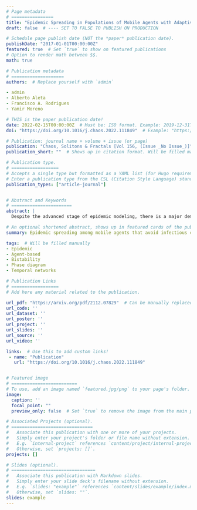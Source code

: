 ```yaml
---
# Page metadata
# ================
title: "Epidemic Spreading in Populations of Mobile Agents with Adaptive Behavioral Response"  # Full title of the paper
draft: false  # ---- SET TO FALSE TO PUBLISH ON PRODUCTION

# Schedule page publish date (NOT the *paper* publication date).
publishDate: "2017-01-01T00:00:00Z"
featured: true  # Set `true` to show on featured publications
# Option to render math between $$.
math: true

# Publication metadata
# ====================
authors:  # Replace yourself with `admin`

- admin
- Alberto Aleta
- Francisco A. Rodrigues
- Yamir Moreno

# THIS is the paper publication date!
date: 2022-02-15T00:00:00Z  # Must be: ISO format. Example: 2019-12-31T00:00:00Z. Time can be midnight. If unavailable, the day can be the first of the month.
doi: "https://doi.org/10.1016/j.chaos.2022.111849"  # Example: "https://doi.org/10.1103/PhysRevE.100.032313"

# Publication: journal name + volume + issue (or page)
publication: "Chaos, Solitons & Fractals [Vol 156, (Issue _No Issue_)]" # Journal and volume. Example: "_Template Journal Name_ [VolN], (IssueN)"   # Shows in the publication page
publication_short: ""  # Shows up in citation format. Will be filled manually later.

# Publication type.
# ==================
# Accepts a single type but formatted as a YAML list (for Hugo requirements).
# Enter a publication type from the CSL (Citation Style Language) standard: https://docs.citationstyles.org/en/stable/specification.html#appendix-iii-types
publication_types: ["article-journal"]


# Abstract and Keywords
# =======================
abstract: | 
  Despite the advanced stage of epidemic modeling, there is a major demand for methods to incorporate behavioral responses to the spread of a disease, such as social distancing and adoption of prevention methods. Mobility plays an important role on epidemic dynamics and is also affected by behavioral changes, but there are many situations in which real mobility data is incomplete or inaccessible. We present a model for epidemic spreading in temporal networks of mobile agents that incorporates local behavioral responses. Susceptible agents are allowed to move towards the opposite direction of infected agents in their neighborhood. We show that this mechanism considerably decreases the stationary prevalence when the spatial density of agents is low. However, for higher densities, the mechanism causes an abrupt phase transition, where a new bistable phase appears. We develop a semi-analytic approach for the case when the mobility is fast compared to the disease dynamics, and use it to argue that the bistability is caused by the emergence of spatial clusters of susceptible agents. Finally, we characterize the temporal networks formed in the fast mobility regime, showing how the degree distributions and other metrics are affected by the behavioral mechanism. Our work incorporates results previously known from adaptive networks into population of mobile agents, which can be further developed to be used in mobility-driven models.

# An optional shortened abstract, shows up in featured cards of the publication.
summary: Epidemic spreading among mobile agents that avoid infectious contacts

tags:  # Will be filled manually
- Epidemic
- Agent-based
- Bistability 
- Phase diagram
- Temporal networks

# Publication Links
# ==================
# Add here any material related to the publication.

url_pdf: "https://arxiv.org/pdf/2112.07829"  # Can be manually replaced by an open-access preprint
url_code: ''
url_dataset: ''
url_poster: ''
url_project: ''
url_slides: ''
url_source: ''
url_video: ''

links:  # Use this to add custom links!
 - name: "Publication"
   url: "https://doi.org/10.1016/j.chaos.2022.111849"


# Featured image
# =========================
# To use, add an image named `featured.jpg/png` to your page's folder. 
image:
  caption: ''
  focal_point: ""
  preview_only: false  # Set `true` to remove the image from the main publication page.

# Associated Projects (optional).
# ===============================
#   Associate this publication with one or more of your projects.
#   Simply enter your project's folder or file name without extension.
#   E.g. `internal-project` references `content/project/internal-project/index.md`.
#   Otherwise, set `projects: []`.
projects: []

# Slides (optional).
# ================================
#   Associate this publication with Markdown slides.
#   Simply enter your slide deck's filename without extension.
#   E.g. `slides: "example"` references `content/slides/example/index.md`.
#   Otherwise, set `slides: ""`.
slides: example
---
```


<!--- Supplementary notes can be added here, including [code and math](https://sourcethemes.com/academic/docs/writing-markdown-latex/). -->